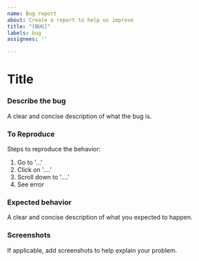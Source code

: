 ```yaml
---
name: Bug report
about: Create a report to help us improve
title: "[BUG]"
labels: bug
assignees: ''

---
```


# Title


### Describe the bug
A clear and concise description of what the bug is.

### To Reproduce
Steps to reproduce the behavior:
1. Go to '...'
2. Click on '....'
3. Scroll down to '....'
4. See error

### Expected behavior
A clear and concise description of what you expected to happen.

### Screenshots
If applicable, add screenshots to help explain your problem.
